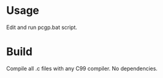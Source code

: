 Usage
=====

Edit and run pcgp.bat script.

Build
=====

Compile all .c files with any C99 compiler. No dependencies.

